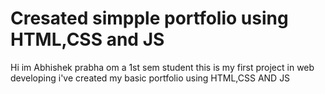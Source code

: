 # Cresated simpple portfolio using HTML,CSS and JS
Hi im Abhishek prabha om a 1st sem student 
this is my first project in web developing 
i've created my basic portfolio using 
HTML,CSS AND JS



